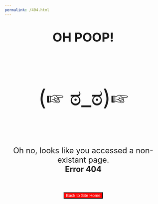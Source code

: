 ```yaml
---
permalink: /404.html
---
```


<html>
  
<head> <!-- basic html page setup -->
<title>Website Redirect</title>
<meta name="viewport" content="width=device-width, initial-scale=1.0">
<link rel="stylesheet" href="styleMain.css">
<link rel="icon" type="image/x-icon" href="imageMain/webfavicon.ico">

</head>

<body style="margin-top:90px;">
<div class="container" style="text-align:center;">
  <p style="font-size:40px"> <b>OH POOP!</b></p><br>
  <div class="lineBreak"></div>
  <p style="font-size:70px;">(☞ ಠ_ಠ)☞</p>
   <div class="lineBreak"></div><br>
  <p style="font-size:25px;">Oh no, looks like you accessed a non-existant page.<br><b>Error 404</b></p>
  </div>
  <br><br>
  <div class="container" style="text-align:center;">
    <button class="submitButton" style="background:red;color:white;" onclick="window.location.href='index.html';">Back to Site Home</button>
  </div>
  <br>
  
</body>
  
</html>
